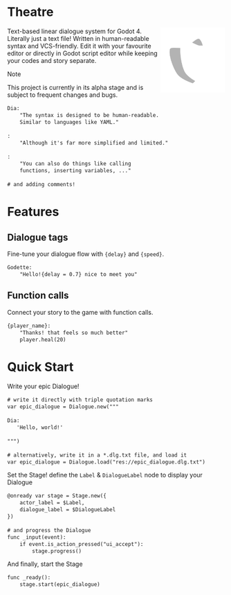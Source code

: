 # Theatre

<img src="addons/Theatre/assets/icons/Theatre.svg" alt="Theatre Logo" height="150" align="right">

Text-based linear dialogue system for Godot 4. Literally just a text file! Written in human-readable syntax and VCS-friendly. Edit it with your favourite editor or directly in Godot script editor while keeping your codes and story separate.

> [!NOTE]
> This project is currently in its alpha stage and is subject to frequent changes and bugs.
```
Dia:
    "The syntax is designed to be human-readable.
    Similar to languages like YAML."

:
    "Although it's far more simplified and limited."

:
    "You can also do things like calling
    functions, inserting variables, ..."

# and adding comments!
```

# Features

## Dialogue tags

Fine-tune your dialogue flow with `{delay}` and `{speed}`.
```
Godette:
    "Hello!{delay = 0.7} nice to meet you"
```

## Function calls

Connect your story to the game with function calls.
```
{player_name}:
    "Thanks! that feels so much better"
    player.heal(20)
```

# Quick Start

Write your epic Dialogue!
```gdscript
# write it directly with triple quotation marks
var epic_dialogue = Dialogue.new("""

Dia:
   'Hello, world!'

""")

# alternatively, write it in a *.dlg.txt file, and load it
var epic_dialogue = Dialogue.load("res://epic_dialogue.dlg.txt")
```

Set the Stage! define the `Label` & `DialogueLabel` node to display your Dialogue
```gdscript
@onready var stage = Stage.new({
    actor_label = $Label,
    dialogue_label = $DialogueLabel
})

# and progress the Dialogue
func _input(event):
    if event.is_action_pressed("ui_accept"):
        stage.progress()
```

And finally, start the Stage
```gdscript
func _ready():
    stage.start(epic_dialogue)
```
